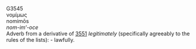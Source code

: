 <body>
  <p>G3545<br>  νομίμως  <br> nomimōs  <br><i>nom-im‘-oce </i><br>Adverb from a derivative of <a href="g3551.htm">3551</a>  <i>legitimately</i> (specifically agreeably to the rules of the lists): - lawfully.<br></p>
 </body>